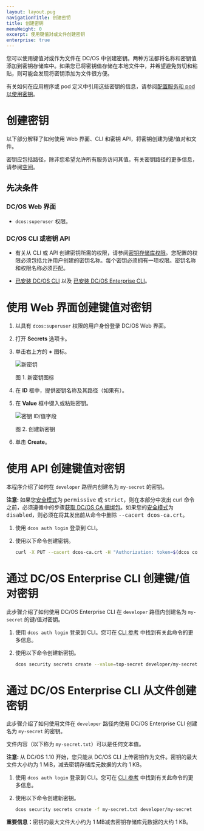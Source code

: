```yaml
---
layout: layout.pug
navigationTitle: 创建密钥
title: 创建密钥
menuWeight: 0
excerpt: 使用键值对或文件创建密钥
enterprise: true
---
```


您可以使用键值对或作为文件在 DC/OS 中创建密钥。两种方法都将名称和密钥值添加到密钥存储库中。如果您已将密钥值存储在本地文件中，并希望避免剪切和粘贴，则可能会发现将密钥添加为文件很方便。

有关如何在应用程序或 pod 定义中引用这些密钥的信息，请参阅[配置服务和 pod 以使用密钥](/cn/1.11/security/ent/secrets/use-secrets/)。

# 创建密钥

以下部分解释了如何使用 Web 界面、CLI 和密钥 API，将密钥创建为键/值对和文件。

密钥应包括路径，除非您希望允许所有服务访问其值。有关密钥路径的更多信息，请参阅[空间](/cn/1.11/security/ent/#spaces)。

## 先决条件

### DC/OS Web 界面
- `dcos:superuser` 权限。

### DC/OS CLI 或密钥 API

- 有关从 CLI 或 API 创建密钥所需的权限，请参阅[密钥存储库权限](/cn/1.11/security/ent/perms-reference/#secrets)。您配置的权限必须包括允许用户创建的密钥名称。每个密钥必须拥有一项权限。密钥名称和权限名称必须匹配。

- [已安装 DC/OS CLI](/cn/1.11/cli/install/) 以及 [已安装 DC/OS Enterprise CLI](/cn/1.11/cli/enterprise-cli/#ent-cli-install)。

# <a name="ui"></a>使用 Web 界面创建键值对密钥

1. 以具有 `dcos:superuser` 权限的用户身份登录 DC/OS Web 界面。

1. 打开 **Secrets** 选项卡。

1. 单击右上方的 **+** 图标。

    ![新密钥](/cn/1.11/img/new-secret.png)

    图 1. 新密钥图标

1. 在 **ID** 框中，提供密钥名称及其路径（如果有）。

1. 在 **Value** 框中键入或粘贴密钥。

    ![密钥 ID/值字段](/cn/1.11/img/create-secret.png)

    图 2. 创建新密钥

1. 单击 **Create**。

# <a name="api"></a>使用 API 创建键值对密钥

本程序介绍了如何在 `developer` 路径内创建名为 `my-secret` 的密钥。

<p class="message--note"><strong>注意: </strong>
如果您<a href="/cn/1.11/installing/ent/custom/configuration/configuration-parameters/#security-enterprise">安全模式</a>为 <tt>permissive</tt> 或 <tt>strict</tt>，则在本部分中发出 curl 命令之前，必须遵循中的步骤<a href="/cn/1.11/security/ent/tls-ssl/get-cert/">获取 DC/OS CA 捆绑包</a>。如果您的<a href="/cn/1.11/installing/ent/custom/configuration/configuration-parameters/#security-enterprise">安全模式</a>为 <tt>disabled</tt>，则必须在将其发出前从命令中删除 <tt>--cacert dcos-ca.crt</tt>。</p>

1. 使用 `dcos auth login` 登录到 CLI。

1. 使用以下命令创建密钥。

   ```bash
   curl -X PUT --cacert dcos-ca.crt -H "Authorization: token=$(dcos config show core.dcos_acs_token)" -d '{"value":"very-secret"}' $(dcos config show core.dcos_url)/secrets/v1/secret/default/developer/my-secret -H 'Content-Type: application/json'
   ```

# <a name="cli"></a>通过 DC/OS Enterprise CLI 创建键/值对密钥

此步骤介绍了如何使用 DC/OS Enterprise CLI 在 `developer` 路径内创建名为 `my-secret` 的键/值对密钥。

1. 使用 `dcos auth login` 登录到 CLI。您可在 [CLI 参考](/cn/1.11/cli/command-reference/dcos-auth/dcos-auth-login/) 中找到有关此命令的更多信息。

1. 使用以下命令创建新密钥。

   ```bash
   dcos security secrets create --value=top-secret developer/my-secret
   ```

# 通过 DC/OS Enterprise CLI 从文件创建密钥

此步骤介绍了如何使用文件在 `developer` 路径内使用 DC/OS Enterprise CLI 创建名为 `my-secret` 的密钥。

文件内容（以下称为 `my-secret.txt`）可以是任何文本值。

<p class="message--note"><strong>注意: </strong>
从 DC/OS 1.10 开始，您只能从 DC/OS CLI 上传密钥作为文件。密钥的最大文件大小约为 1 MiB，减去密钥存储库元数据的大约 1 KB。</p>

1. 使用 `dcos auth login` 登录到 CLI。您可在 [CLI 参考](/cn/1.11/cli/command-reference/dcos-auth/dcos-auth-login/) 中找到有关此命令的更多信息。

1. 使用以下命令创建新密钥。

    ```bash
    dcos security secrets create -f my-secret.txt developer/my-secret
    ```

<p class="message--important"><strong>重要信息：</strong>密钥的最大文件大小约为 1 MB减去密钥存储库元数据的大约 1 KB。</p>
